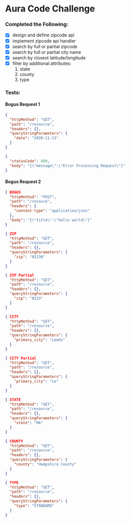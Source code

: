 # Aura Code Challenge

### Completed the Following:

- [x] design and define zipcode api
- [x] implement zipcode api handler
- [x] search by full or partial zipcode
- [x] search by full or partial city name
- [x] search by closest latitude/longitude
- [x] filter by additional attributes:
  1. state
  2. county
  3. type



### Tests:

#### Bogus Request 1
```json
{ 
  "httpMethod": "GET",
  "path": "/resource",
  "headers": {},
  "queryStringParameters": {
    "date": "2020-11-13"
  }
}
```
```json
{
  "statusCode": 400,
  "body": "{\"message\":\"Error Processing Request\"}"
}
```
#### Bogus Request 2
```json
{ BOGUS
  "httpMethod": "POST",
  "path": "/resouce",
  "headers": {
    "content-type": "application/json"
  },
  "body": "{\"title\":\"hello world\"}"
}
```

```json
{ ZIP
  "httpMethod": "GET",
  "path": "/resource",
  "headers": {},
  "queryStringParameters": {
    "zip": "01230"
  }
}
```
```json
{ ZIP Partial
  "httpMethod": "GET",
  "path": "/resource",
  "headers": {},
  "queryStringParameters": {
    "zip": "0123"
  }
}
```
```json
{ CITY
  "httpMethod": "GET",
  "path": "/resource",
  "headers": {},
  "queryStringParameters": {
    "primary_city": "Leeds"
  }
}
```
```json
{ CITY Partial
  "httpMethod": "GET",
  "path": "/resource",
  "headers": {},
  "queryStringParameters": {
    "primary_city": "Le"
  }
}
```
```json
{ STATE 
  "httpMethod": "GET",
  "path": "/resource",
  "headers": {},
  "queryStringParameters": {
    "state": "MA"
  }
}
```
```json
{ COUNTY 
  "httpMethod": "GET",
  "path": "/resource",
  "headers": {},
  "queryStringParameters": {
    "county": "Hampshire County"
  }
}
```
```json
{ TYPE 
  "httpMethod": "GET",
  "path": "/resource",
  "headers": {},
  "queryStringParameters": {
    "type": "STANDARD"
  }
}
```
